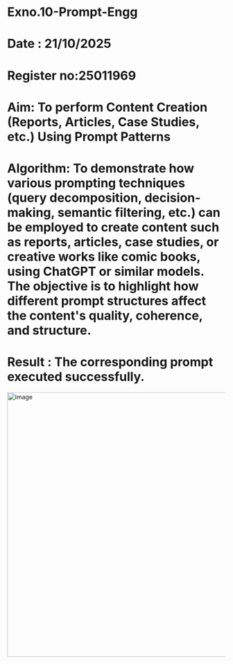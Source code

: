 # Exno.10-Prompt-Engg
# Date : 21/10/2025
# Register no:25011969
# Aim: To perform Content Creation (Reports, Articles, Case Studies, etc.) Using Prompt Patterns

# Algorithm: To demonstrate how various prompting techniques (query decomposition, decision-making, semantic filtering, etc.) can be employed to create content such as reports, articles, case studies, or creative works like comic books, using ChatGPT or similar models. The objective is to highlight how different prompt structures affect the content's quality, coherence, and structure.


# Result :  The corresponding prompt executed successfully.
<img width="533" height="611" alt="image" src="https://github.com/user-attachments/assets/2bfd9fea-35f0-42a9-b29b-20656de5b164" />
